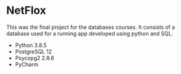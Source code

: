 # NetFlox
This was the final project for the databases courses. It consists of a database used for a running app developed using python and SQL.

- Python 3.8.5
- PostgreSQL 12
- Psycopg2 2.8.6
- PyCharm
